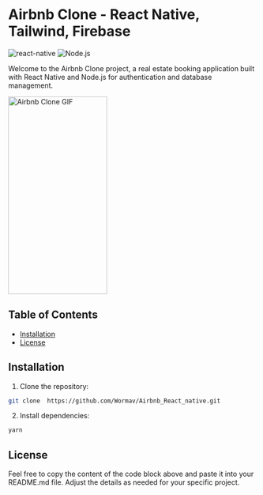 # Airbnb Clone - React Native, Tailwind, Firebase

![react-native](https://img.shields.io/badge/Framework-ReactNative-blue)
![Node.js](https://img.shields.io/badge/Database-Firebase-orange)

Welcome to the Airbnb Clone project, a real estate booking application built with React Native and Node.js for authentication and database management.

<img src="assets/images/app.gif" alt="Airbnb Clone GIF" width="200" height="400">

## Table of Contents

- [Installation](#installation)
- [License](#license)

## Installation

1. Clone the repository:

```bash
git clone  https://github.com/Wormav/Airbnb_React_native.git
```

2. Install dependencies:

```bash
yarn
```

## License

Feel free to copy the content of the code block above and paste it into your README.md file. Adjust the details as needed for your specific project.
